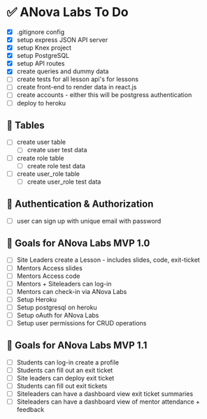 # ✅ ANova Labs To Do

- [x] .gitignore config
- [x] setup express JSON API server
- [x] setup Knex project
- [x] setup PostgreSQL
- [x] setup API routes
- [x] create queries and dummy data
- [ ] create tests for all lesson api's for lessons
- [ ] create front-end to render data in react.js
- [ ] create accounts - either this will be postgress authentication
- [ ] deploy to heroku

## 🏓 Tables

- [ ] create user table
  - [ ] create user test data
- [ ] create role table
  - [ ] create role test data
- [ ] create user_role table
  - [ ] create user_role test data

## 🔐 Authentication & Authorization

- [ ] user can sign up with unique email with password

## 🥅 Goals for ANova Labs MVP 1.0

- [ ] Site Leaders create a Lesson - includes slides, code, exit-ticket
- [ ] Mentors Access slides
- [ ] Mentors Access code
- [ ] Mentors + Siteleaders can log-in
- [ ] Mentors can check-in via ANova Labs
- [ ] Setup Heroku
- [ ] Setup postgresql on heroku
- [ ] Setup oAuth for ANova Labs
- [ ] Setup user permissions for CRUD operations

## 🥅 Goals for ANova Labs MVP 1.1

- [ ] Students can log-in create a profile
- [ ] Students can fill out an exit ticket
- [ ] Site leaders can deploy exit ticket
- [ ] Students can fill out exit tickets
- [ ] Siteleaders can have a dashboard view exit ticket summaries
- [ ] Siteleaders can have a dashboard view of mentor attendance + feedback
